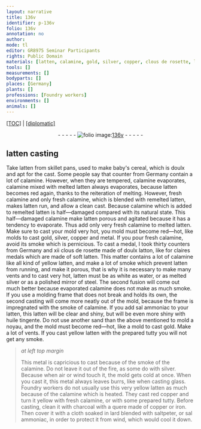 ```yaml
---
layout: narrative
title: 136v
identifier: p-136v
folio: 136v
annotation: no
author:
mode: tl
editor: GR8975 Seminar Participants
rights: Public Domain
materials: [latten, calamine, gold, silver, copper, clous de rosette, latton, water, steel, sal ammoniac, huile tingente, glass, red copper, charcoal, iron, lard, saltpeter]
tools: []
measurements: []
bodyparts: []
places: [Germany]
plants: []
professions: [Foundry workers]
environments: []
animals: []
---
```


<p><a href="{{ site.baseurl }}/translation/">[TOC]</a> | <a href="{{ site.baseurl }}/texts/p-136v_tc/" target="_blank">[diplomatic]</a></p><div class="folio" align="center">- - - - - <a href="http://gallica.bnf.fr/ark:/12148/btv1b10500001g/f278.image" target="_blank"><img src="https://cu-mkp.github.io/2017-workshop-edition/assets/photo-icon.png" alt="folio image: " style="display:inline-block; margin-bottom:-3px;"/>136v</a> - - - - - </div>  
  

##  <span class="m">latten</span> casting

 
 Take <span class="m">latten</span> from skillet pans, used to make baby's cereal, which is doulx and apt for the cast. Some people say that counter from <span class="pl">Germany</span> contain a lot of <span class="m">calamine</span>. However, when they are tempered, <span class="m">calamine</span> evaporates, <span class="m">calamine</span> mixed with melted <span class="m">latten</span> always evaporates, because <span class="m">latten</span> becomes red again, thanks to the reiteration of melting. However, fresh <span class="m">calamine</span> and only fresh <span class="m">calamine</span>, which is blended with remelted <span class="m">latten</span>, makes <span class="m">latten</span> run, and allow a clean cast. Because <span class="m">calamine</span> which is added to remelted <span class="m">latten</span> is half—damaged compared with its natural state. This half—damaged <span class="m">calamine</span> make <span class="m">latten</span> porous and agitated because it has a tendency to evaporate. Thus add only very fresh <span class="m">calamine</span> to melted <span class="m">latten</span>. Make sure to cast your mold very hot, you mold must become red—hot, like molds to cast <span class="m">gold</span>, <span class="m">silver</span>, <span class="m">copper</span> and metal. If you pour fresh <span class="m">calamine</span>, avoid its smoke which is pernicious. To cast a medal, I took thirty counters from <span class="pl">Germany</span> and xii <span class="m">clous de rosette</span> made of doulx <span class="m">latton</span>, like for claires medals which are made of soft <span class="m">latten</span>. This matter contains a lot of calamine like all kind of yellow <span class="m">latten</span>, and make a lot of smoke which prevent <span class="m">latten</span> from running, and make it porous, that is why it is necessary to make many vents and to cast very hot, <span class="m">latten</span> must be as white as <span class="m">water</span>, or as melted <span class="m">silver</span> or as a polished mirror of <span class="m">steel</span>. The second fusion will come out much better because evaporated <span class="m">calamine</span> does not make as much smoke. If you use a molding frame that does not break and holds its own, the second casting will come more neatly out of the mold, because the frame is impregnated with the smoke of <span class="m">calamine</span>. If you add <span class="m">sal ammoniac</span> to your <span class="m">latten</span>, this <span class="m">latten</span> will be clear and shiny, but will be even more shiny with <span class="m">huile tingente</span>. Do not use another sand than the above mentioned to mold a noyau, and the mold must become red—hot, like a mold to cast <span class="m">gold</span>. Make a lot of vents. If you cast yellow latten with the prepared tutty you will not get any smoke.
 
> *at left top margin*
> 
> 
>   This metal is capricious to cast because of the smoke of the <span class="m">calamine</span>. Do not leave it out of the fire, as some do with <span class="m">silver</span>. Because when air or wind touch it, the mold gets cold at once. When you cast it, this metal always leaves burrs, like when casting <span class="m">glass</span>. <span class="pro">Foundry workers</span> do not usually use this very yellow <span class="m">latten</span> as much because of the <span class="m">calamine</span> which is heated. They cast <span class="m">red copper</span> and turn it yellow with fresh <span class="m">calamine</span>, or with some prepared tutty. Before casting, clean it with <span class="m">charcoal</span> with a quere made of <span class="m">copper</span> or <span class="m">iron</span>. Then cover it with a cloth soaked in <span class="m">lard</span> blended with <span class="m">saltpeter</span>, or <span class="m">sal ammoniac</span>, in order to protect it from wind, which would cool it down.
 
